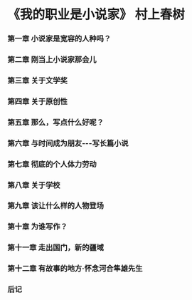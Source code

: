 # 《我的职业是小说家》 村上春树

### 第一章 小说家是宽容的人种吗？



### 第二章 刚当上小说家那会儿


### 第三章 关于文学奖


### 第四章 关于原创性


### 第五章 那么，写点什么好呢？


### 第六章 与时间成为朋友---写长篇小说


### 第七章 彻底的个人体力劳动
> 


### 第八章 关于学校


### 第九章 该让什么样的人物登场


### 第十章 为谁写作？


### 第十一章 走出国门，新的疆域


### 第十二章 有故事的地方·怀念河合隼雄先生

### 后记

